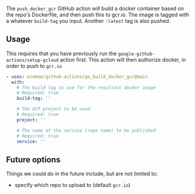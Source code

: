 The `push_docker_gcr` GitHub action will build a docker container based on the repo's Dockerfile, and then push this to gcr.io. The image is tagged with a whatever `build-tag` you input. Another `:latest` tag is also pushed.

## Usage

This requires that you have previously run the `google-github-actions/setup-gcloud` action first. This action will then authorize docker, in order to push to `gcr.io`

```yml
- uses: ecobee/github-actions/go_build_docker_gcr@main
  with:
    # The build tag to use for the resultant docker image
    # Required: true
    build-tag: ''

    # The GCP project to be used
    # Required: true
    project: ''

    # The name of the service (repo name) to be published
    # Required: true
    service: ''
```

## Future options

Things we could do in the future include, but are not limited to:

- specify which repo to upload to (default `gcr.io`)
